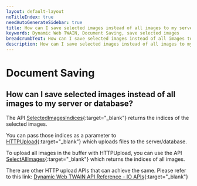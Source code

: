 ```yaml
---
layout: default-layout
noTitleIndex: true
needAutoGenerateSidebar: true
title: How can I save selected images instead of all images to my server or database?
keywords: Dynamic Web TWAIN, Document Saving, save selected images
breadcrumbText: How can I save selected images instead of all images to my server or database?
description: How can I save selected images instead of all images to my server or database?
---
```


# Document Saving

## How can I save selected images instead of all images to my server or database?

The API [SelectedImagesIndices](/_articles/info/api/WebTwain_Buffer.md#selectedimagesindices){:target="_blank"} returns the indices of the selected images.

You can pass those indices as a parameter to [HTTPUpload](/_articles/info/api/WebTwain_IO.md#httpupload){:target="_blank"} which uploads files to the server/database.

To upload all images in the buffer with HTTPUpload, you can use the API [SelectAllImages](/_articles/info/api/WebTwain_Buffer.md#selectallimages){:target="_blank"} which returns the indices of all images.

There are other HTTP upload APIs that can achieve the same. Please refer to this link: [Dynamic Web TWAIN API Reference - IO APIs](/_articles/info/api/WebTwain_IO.md#output){:target="_blank"}
